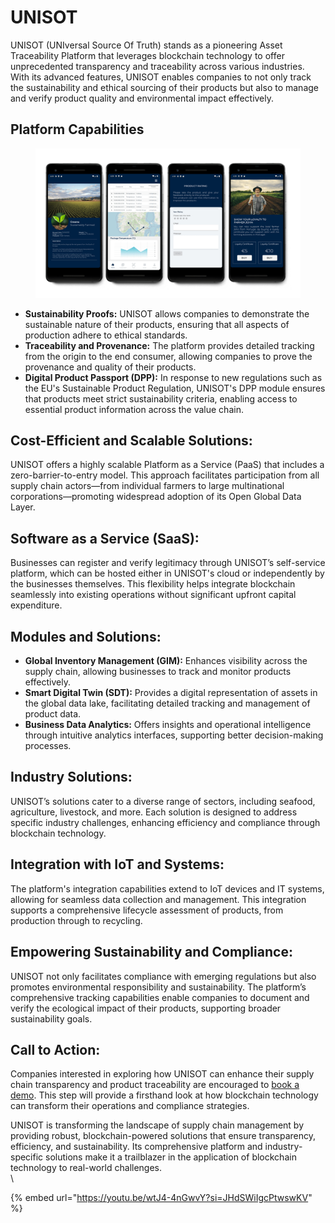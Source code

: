 # UNISOT

UNISOT (UNIversal Source Of Truth) stands as a pioneering Asset Traceability Platform that leverages blockchain technology to offer unprecedented transparency and traceability across various industries. With its advanced features, UNISOT enables companies to not only track the sustainability and ethical sourcing of their products but also to manage and verify product quality and environmental impact effectively.

## **Platform Capabilities**

<figure><img src="../../../.gitbook/assets/image (145).png" alt=""><figcaption></figcaption></figure>

* **Sustainability Proofs:** UNISOT allows companies to demonstrate the sustainable nature of their products, ensuring that all aspects of production adhere to ethical standards.
* **Traceability and Provenance:** The platform provides detailed tracking from the origin to the end consumer, allowing companies to prove the provenance and quality of their products.
* **Digital Product Passport (DPP):** In response to new regulations such as the EU's Sustainable Product Regulation, UNISOT's DPP module ensures that products meet strict sustainability criteria, enabling access to essential product information across the value chain.

## **Cost-Efficient and Scalable Solutions:**

UNISOT offers a highly scalable Platform as a Service (PaaS) that includes a zero-barrier-to-entry model. This approach facilitates participation from all supply chain actors—from individual farmers to large multinational corporations—promoting widespread adoption of its Open Global Data Layer.

## **Software as a Service (SaaS):**

Businesses can register and verify legitimacy through UNISOT’s self-service platform, which can be hosted either in UNISOT's cloud or independently by the businesses themselves. This flexibility helps integrate blockchain seamlessly into existing operations without significant upfront capital expenditure.

## **Modules and Solutions:**

* **Global Inventory Management (GIM):** Enhances visibility across the supply chain, allowing businesses to track and monitor products effectively.
* **Smart Digital Twin (SDT):** Provides a digital representation of assets in the global data lake, facilitating detailed tracking and management of product data.
* **Business Data Analytics:** Offers insights and operational intelligence through intuitive analytics interfaces, supporting better decision-making processes.

## **Industry Solutions:**

UNISOT’s solutions cater to a diverse range of sectors, including seafood, agriculture, livestock, and more. Each solution is designed to address specific industry challenges, enhancing efficiency and compliance through blockchain technology.

## **Integration with IoT and Systems:**

The platform's integration capabilities extend to IoT devices and IT systems, allowing for seamless data collection and management. This integration supports a comprehensive lifecycle assessment of products, from production through to recycling.

## **Empowering Sustainability and Compliance:**

UNISOT not only facilitates compliance with emerging regulations but also promotes environmental responsibility and sustainability. The platform’s comprehensive tracking capabilities enable companies to document and verify the ecological impact of their products, supporting broader sustainability goals.

## **Call to Action:**

Companies interested in exploring how UNISOT can enhance their supply chain transparency and product traceability are encouraged to [book a demo](https://unisot.com/). This step will provide a firsthand look at how blockchain technology can transform their operations and compliance strategies.

UNISOT is transforming the landscape of supply chain management by providing robust, blockchain-powered solutions that ensure transparency, efficiency, and sustainability. Its comprehensive platform and industry-specific solutions make it a trailblazer in the application of blockchain technology to real-world challenges. \
\


{% embed url="https://youtu.be/wtJ4-4nGwvY?si=JHdSWiIgcPtwswKV" %}
